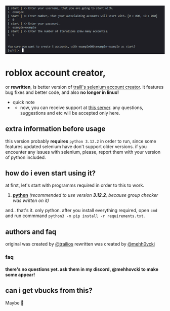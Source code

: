 <p align="center">
    <img width="800" src="https://raw.githubusercontent.com/mehh0vcki/roblox-account-creator/main/images/title.png" alt="mehhovcki group autoclaimer">
</p>

# roblox account creator,
or **rewritten**, is better version of [traili's selenium account creator](https://github.com/trailios/roblox-account-creator). it features bug fixes and better code, and also **no longer in linux!**

* quick note
*  * now, you can receive support at [this server](https://discord.gg/rFfJAtN22s). any questions, suggestions and etc will be accepted only here.

## extra information before usage
this version probably **requires** `python 3.12.2` in order to run, since some features updated selenium have don't support older versions. if you encounter any issues with selenium, please, report them with your version of python included.

## how do i even start using it?
at first, let's start with programms required in order to this to work.

1. [**python**](https://python.org/downloads/) *(recommended to use version **3.12.2**, because group checker was written on it)*

and.. that's it. only python. after you install everything required, open `cmd` and run commmand `python3 -m pip install -r requirements.txt`.

## authors and faq
original was created by [@trailios](https://github.com/trailios)
rewritten was created by [@mehh0vcki](https://github.com/mehh0vcki)

### faq
#### there's no questions yet. ask them in my discord, @mehhovcki to make some appear!

## can i get vbucks from this?
Maybe 🥺
